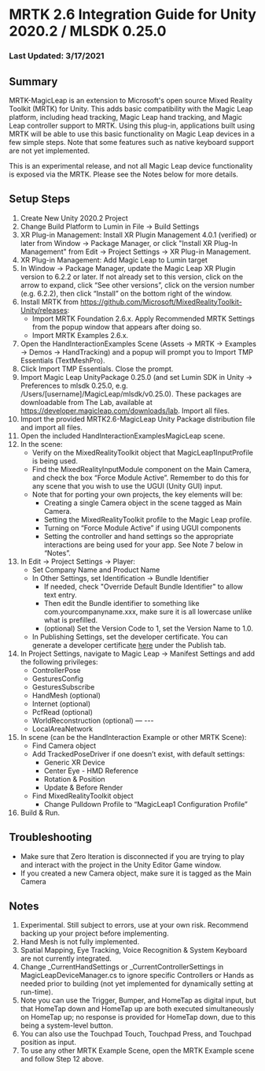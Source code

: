 # MRTK 2.6 Integration Guide for Unity 2020.2 / MLSDK 0.25.0
### Last Updated: 3/17/2021

## Summary

MRTK-MagicLeap is an extension to Microsoft's open source Mixed Reality Toolkit (MRTK) for Unity. This adds basic compatibility with the Magic Leap platform, including head tracking, Magic Leap hand tracking, and Magic Leap controller support to MRTK. Using this plug-in, applications built using MRTK will be able to use this basic functionality on Magic Leap devices in a few simple steps. Note that some features such as native keyboard support are not yet implemented.  

This is an experimental release, and not all Magic Leap device functionality is exposed via the MRTK. Please see the Notes below for more details.


## Setup Steps

1. Create New Unity 2020.2 Project
2. Change Build Platform to Lumin in File -> Build Settings
3. XR Plug-in Management: Install XR Plugin Management 4.0.1 (verified) or later from Window -> Package Manager, or click "Install XR Plug-In Management" from Edit -> Project Settings -> XR Plug-in Management.
4. XR Plug-in Management: Add Magic Leap to Lumin target
5. In Window -> Package Manager, update the Magic Leap XR Plugin version to 6.2.2 or later.  If not already set to this version, click on the arrow to expand, click “See other versions”, click on the version number (e.g. 6.2.2), then click “Install” on the bottom right of the window.
6. Install MRTK from https://github.com/Microsoft/MixedRealityToolkit-Unity/releases:
   - Import MRTK Foundation 2.6.x. Apply Recommended MRTK Settings from the popup window that appears after doing so.
   - Import MRTK Examples 2.6.x.
8. Open the HandInteractionExamples Scene (Assets -> MRTK -> Examples -> Demos -> HandTracking) and a popup will prompt you to Import TMP Essentials (TextMeshPro).
9. Click Import TMP Essentials. Close the prompt.
10. Import Magic Leap UnityPackage 0.25.0 (and set Lumin SDK in Unity -> Preferences to mlsdk 0.25.0, e.g. /Users/[username]/MagicLeap/mlsdk/v0.25.0). These packages are downloadable from The Lab, available at https://developer.magicleap.com/downloads/lab. Import all files.
11. Import the provided MRTK2.6-MagicLeap Unity Package distribution file and import all files.
12. Open the included HandInteractionExamplesMagicLeap scene.
13. In the scene:
    - Verify on the MixedRealityToolkit object that MagicLeap1InputProfile is being used.
    - Find the MixedRealityInputModule component on the Main Camera, and check the box “Force Module Active”. Remember to do this for any scene that you wish to use the UGUI (Unity GUI) input.
    - Note that for porting your own projects, the key elements will be:
      - Creating a single Camera object in the scene tagged as Main Camera.
      - Setting the MixedRealityToolkit profile to the Magic Leap profile.
      - Turning on “Force Module Active” if using UGUI components
      - Setting the controller and hand settings so the appropriate interactions are being used for your app. See Note 7 below in “Notes”.
14. In Edit -> Project Settings -> Player:
    - Set Company Name and Product Name
    - In Other Settings, set Identification -> Bundle Identifier
       - If needed, check "Override Default Bundle Identifier" to allow text entry.
       - Then edit the Bundle identifier to something like com.yourcompanyname.xxx, make sure it is all lowercase unlike what is prefilled.
       - (optional) Set the Version Code to 1, set the Version Name to 1.0.
    - In Publishing Settings, set the developer certificate. You can generate a developer certificate [here](https://developer.magicleap.com/) under the Publish tab.
15. In Project Settings, navigate to Magic Leap -> Manifest Settings and add the following privileges:
    - ControllerPose
    - GesturesConfig
    - GesturesSubscribe
    - HandMesh (optional)
    - Internet (optional)
    - PcfRead (optional)
    - WorldReconstruction (optional)
    — ---
    - LocalAreaNetwork
16. In scene (can be the HandInteraction Example or other MRTK Scene):
    - Find Camera object
    - Add TrackedPoseDriver if one doesn’t exist, with default settings:
      - Generic XR Device
      - Center Eye - HMD Reference
      - Rotation & Position
      - Update & Before Render
    - Find MixedRealityToolkit object
      - Change Pulldown Profile to “MagicLeap1 Configuration Profile”
17. Build & Run.

## Troubleshooting
- Make sure that Zero Iteration is disconnected if you are trying to play and interact with the project in the Unity Editor Game window.
- If you created a new Camera object, make sure it is tagged as the Main Camera


## Notes
1. Experimental. Still subject to errors, use at your own risk. Recommend backing up your project before implementing.
3. Hand Mesh is not fully implemented.
4. Spatial Mapping, Eye Tracking, Voice Recognition & System Keyboard are not currently integrated.
5. Change _CurrentHandSettings or _CurrentControllerSettings in MagicLeapDeviceManager.cs to ignore specific Controllers or Hands as needed prior to building (not yet implemented for dynamically setting at run-time).
6. Note you can use the Trigger, Bumper, and HomeTap as digital input, but that HomeTap down and HomeTap up are both executed simultaneously on HomeTap up; no response is provided for HomeTap down, due to this being a system-level button.
7. You can also use the Touchpad Touch, Touchpad Press, and Touchpad position as input.
8. To use any other MRTK Example Scene, open the MRTK Example scene and follow Step 12 above.
